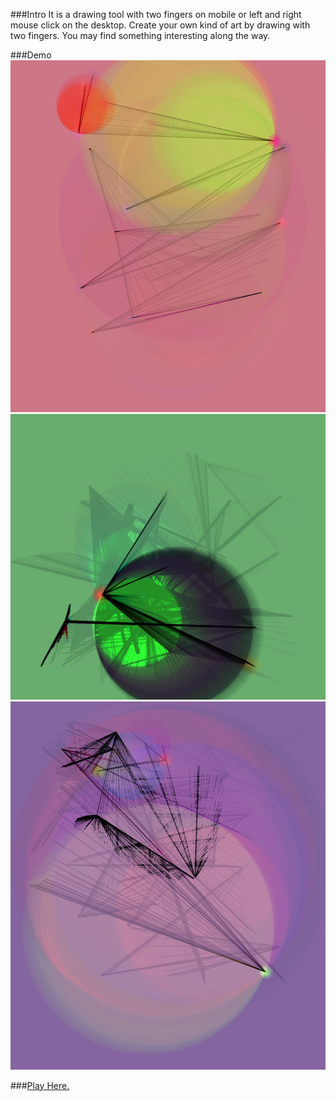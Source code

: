 ###Intro
It is a drawing tool with two fingers on mobile or left and right mouse click on the desktop. Create your own kind of art by drawing with two fingers. You may find something interesting along the way. 

###Demo
![assets/drawing-1.png](assets/drawing-1.png)
![assets/drawing-2.png](assets/drawing-2.png)
![assets/drawing-3.png](assets/drawing-3.png)


###[Play Here.](http://touch2.netlify.app/)